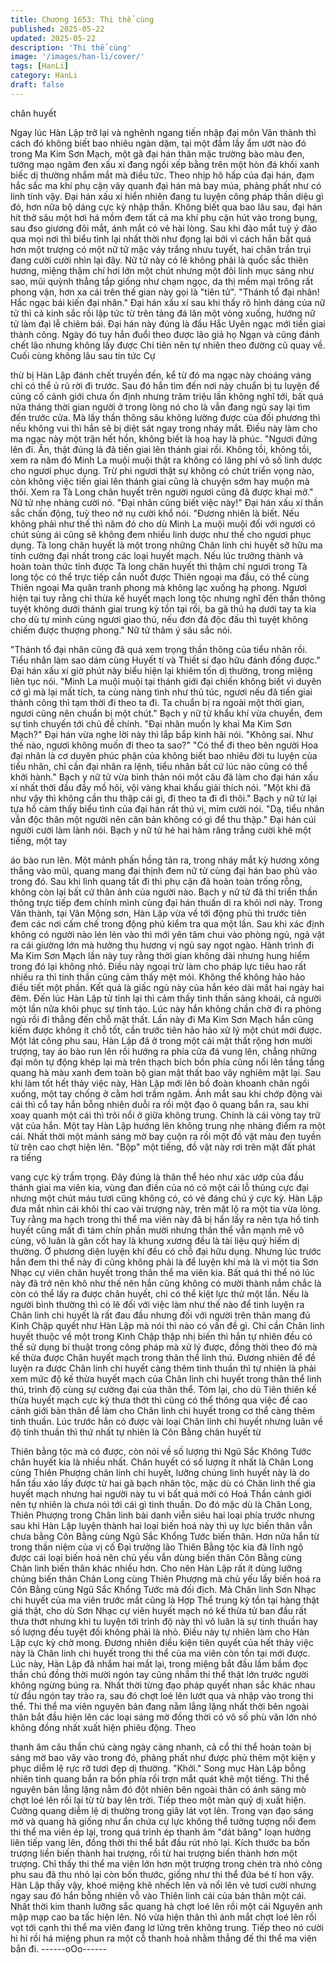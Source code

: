 ```yaml
---
title: Chương 1653: Thi thể cùng
published: 2025-05-22
updated: 2025-05-22
description: 'Thi thể cùng'
image: '/images/han-li/cover/'
tags: [HanLi]
category: HanLi
draft: false
---
```


chân huyết

Ngay lúc Hàn Lập trở lại và nghênh ngang tiến nhập đại môn Vân
thành thì cách đó không biết bao nhiêu ngàn dặm, tại một đầm lầy
ẩm ướt nào đó trong Ma Kim Sơn Mạch, một gã đại hán thân mặc
trường bào màu đen, tướng mạo ngăm đen xấu xí đang ngồi xếp
bằng trên một hòn đá khối xanh biếc dị thường nhắm mắt mà điều
tức.
Theo nhịp hô hấp của đại hán, đạm hắc sắc ma khí phụ cận vây
quanh đại hán mà bay múa, phảng phất như có linh tính vậy. Đại
hán xấu xí hiển nhiên đang tu luyện công pháp thần diệu gì đó,
hơn nữa bộ dáng cực kỳ nhập thần. Không biết qua bao lâu sau,
đại hán hít thở sâu một hơi há mồm đem tất cả ma khí phụ cận
hút vào trong bụng, sau đso giương đôi mắt, ánh mắt có vẻ hài
lòng. Sau khi đảo mắt tuỳ ý đảo qua mọi nơi thì biểu tình lại nhất
thời như đọng lại bởi vì cách hắn bất quá hơn một trượng có một
nữ tử mặc váy trắng nhưu tuyết, hai chân trần trụi đang cười cười
nhìn lại đây.
Nữ tử này có lẽ không phải là quốc sắc thiên hương, miệng thậm
chí hơi lớn một chút nhưng một đôi linh mục sáng như sao, mũi
quỳnh thẳng tắp giống như chạm ngọc, da thị mềm mại trông rất
phong vận, hơn xa cái trên thế gian này gọi là "tiên tử".
"Thánh tổ đại nhân! Hắc ngạc bái kiến đại nhân."
Đại hán xấu xí sau khi thấy rõ hình dáng của nữ tử thì cả kinh sắc
rồi lập tức từ trên tảng đá lăn một vòng xuống, hướng nữ tử làm
đại lễ chiêm bái. Đại hán này đúng là đầu Hắc Uyên ngạc mới tiến
giai thành công. Ngày đó tuy hắn đuổi theo được lão giả họ Ngạn
và cũng đánh chết lão nhưng không lấy được Chi tiên nên tự
nhiên theo đường cũ quay về. Cuối cùng không lâu sau tin tức Cự

thừ bị Hàn Lập đánh chết truyền đến, kể từ đó ma ngạc này
choáng váng chỉ có thể ủ rũ rời đi trước.
Sau đó hắn tìm đến nơi này chuẩn bị tu luyện để củng cố cảnh
giới chưa ổn định nhưng trăm triệu lần không nghĩ tới, bất quá
nửa tháng thời gian người ở trong lòng nó cho là vẫn đang ngủ
say lại tìm đến trước cửa. Mà lấy thần thông sâu không lường
được của đối phương thì nếu không vui thì hắn sẽ bị diệt sát ngay
trong nháy mắt. Điều này làm cho ma ngạc này một trận hết hồn,
không biết là hoạ hay là phúc.
"Ngươi đứng lên đi. Ân, thật đúng là đã tiến giai lên thánh giai rồi.
Không tồi, không tồi, xem ra năm đó Minh La muội muội thật ra
không có lãng phí vô số linh dược cho ngươi phục dụng. Trừ phi
ngươi thật sự không có chút triển vọng nào, còn không việc tiến
giai lên thánh giai cũng là chuyện sớm hay muộn mà thôi. Xem ra
Tà Long chân huyết trên người ngươi cũng đã được khai mở."
Nữ tử nhẹ nhàng cười nó.
"Đại nhân cũng biết việc này!"
Đại hán xấu xí thần sắc chấn động, tuỳ theo nở nụ cười khổ nói.
"Đương nhiên là biết. Nếu không phải như thế thì năm đó cho dù
Minh La muội muội đối với ngươi có chút sủng ái cũng sẽ không
đem nhiều linh dược như thế cho ngươi phục dụng. Tà long chân
huyết là một trong những Chân linh chi huyết sỡ hữu ma tính
cường đại nhất trong các loại huyết mạch. Nếu lúc trưởng thành
và hoàn toàn thức tỉnh được Tà long chân huyết thì thậm chí
ngươi trong Tà long tộc có thể trực tiếp cắn nuốt được Thiên
ngoại ma đầu, có thể cùng Thiên ngoại Ma quân tranh phong mà
không lạc xuống hạ phong. Ngươi hiện tại tuy rằng chỉ thừa kế
huyết mạch long tộc nhưng nghĩ đến thần thông tuyệt không dưới
thánh giai trung kỳ tồn tại rồi, ba gã thủ hạ dưới tay ta kia cho dù
tự mình cùng ngươi giao thủ, nếu đơn đả độc đấu thì tuyệt không
chiếm được thượng phong."
Nữ tử thâm ý sâu sắc nói.

"Thánh tổ đại nhân cũng đã quá xem trọng thần thông của tiểu
nhân rồi. Tiểu nhân làm sao dám cùng Huyết tí và Thiết sí đạo
hữu đánh đồng được."
Đại hán xấu xí giờ phút này biểu hiện lại khiêm tốn dị thường,
trong miệng liên tục nói.
"Minh La muội muội tại thánh giới đại chiến không biết vì duyên
cớ gì mà lại mất tích, ta cùng nàng tình như thủ túc, ngươi nếu đã
tiến giai thành công thì tạm thời đi theo ta đi. Ta chuẩn bị ra ngoài
một thời gian, ngươi cũng nên chuẩn bị một chút."
Bạch y nữ tử khẩu khí vừa chuyển, đem sự tình chuyến tới chủ
đề chính.
"Đại nhân muốn ly khai Ma Kim Sơn Mạch?"
Đại hán vừa nghe lời này thì lắp bắp kinh hãi nói.
"Không sai. Như thế nào, ngươi không muốn đi theo ta sao?"
"Có thể đi theo bên người Hoa đại nhân là cơ duyên phúc phận
của không biết bao nhiêu đời tu luyện của tiểu nhân, chỉ cần đại
nhân ra lệnh, tiểu nhân bất cứ lúc nào cũng có thể khởi hành."
Bạch y nữ tử vừa bình thản nói một câu đã làm cho đại hán xấu xí
nhất thời đầu đầy mồ hôi, vội vàng khai khẩu giải thích nói.
"Một khi đã như vậy thì không cần thu thập cái gì, đi theo ta đi đi
thôi."
Bạch y nữ tử lại tựa hồ cảm thấy biểu tình của đại hán rất thú vị,
mỉm cười nói.
"Dạ, tiểu nhân vẫn độc thân một người nên căn bản không có gì
để thu thập."
Đại hán cúi người cười làm lành nói.
Bạch y nữ tử hé hai hàm răng trắng cười khẽ một tiếng, một tay

áo bào run lên. Một mảnh phấn hồng tản ra, trong nháy mắt kỳ
hương xông thẳng vào mũi, quang mang đại thịnh đem nữ tử
cùng đại hán bao phủ vào trong đó. Sau khi linh quang tắt đi thì
phụ cận đã hoàn toàn trống rỗng, không còn lại bất cứ thân ảnh
của người nào. Bạch y nữ tử đã thi triển thần thông trực tiếp đem
chính mình cùng đại hán thuấn di ra khỏi nơi này.
Trong Vân thành, tại Vân Mộng sơn, Hàn Lập vừa về tới động
phủ thì trước tiên đem các nơi cấm chế trong động phủ kiểm tra
qua một lần. Sau khi xác định không có người nào lén lẻn vào thì
mới yên tâm chui vào phòng ngủ, ngả vật ra cái giường lớn mà
hưởng thụ hương vị ngủ say ngọt ngào.
Hành trình đi Ma Kim Sơn Mạch lần này tuy rằng thời gian không
dài nhưng hung hiểm trong đó lại không nhỏ. Điều này ngoại trừ
làm cho pháp lực tiêu hao rất nhiều ra thì tinh thần cũng cảm thấy
mệt mỏi. Không thể không hảo hảo điều tiết một phần. Kết quả là
giấc ngủ này của hắn kéo dài mất hai ngày hai đêm. Đến lúc Hàn
Lập tử tỉnh lại thì cảm thấy tinh thần sảng khoái, cả người một lần
nữa khôi phục sự tỉnh táo. Lúc này hắn không chần chờ đi ra
phòng ngủ rồi đi thẳng đến chỗ mật thất.
Lần này đi Ma Kim Sơn Mạch hắn cũng kiếm được không ít chỗ
tốt, cần trước tiên hảo hảo xử lý một chút mới được. Một lát công
phu sau, Hàn Lập đã ở trong một cái mật thất rộng hơn mười
trượng, tay áo bào run lên rồi hướng ra phía cửa đá vung lên,
chẳng những đại môn tự động khép lại mà trên thạch bích bốn
phía cũng nổi lên tầng tầng quang hà màu xanh đem toàn bộ gian
mật thất bao vây nghiêm mật lại.
Sau khi làm tốt hết thảy việc này, Hàn Lập mới lên bồ đoàn
khoanh chân ngồi xuống, một tay chống ở cằm hơi trầm ngâm.
Ánh mắt sau khi chớp động vài cái thì cổ tay hắn bỗng nhiên duỗi
ra rồi một đạo ô quang bắn ra, sau khi xoay quanh một cái thì trôi
nổi ở giữa không trung.
Chính là cái vòng tay trữ vật của hắn. Một tay Hàn Lập hướng lên
không trung nhẹ nhàng điểm ra một cái. Nhất thời một mảnh sáng
mờ bay cuộn ra rồi một đồ vật màu đen tuyền từ trên cao chợt
hiện lên. "Bộp" một tiếng, đồ vật này rơi trên mặt đất phát ra tiếng

vang cực kỳ trầm trọng.
Đây đúng là thân thể héo như xác ướp của đầu thánh giai ma
viên kia, vùng đan điền của nó có một cái lỗ thủng cực đại nhưng
một chút máu tươi cũng không có, có vẻ đáng chú ý cực kỳ. Hàn
Lập đưa mắt nhìn cái khôi thi cao vài trượng này, trên mặt lộ ra
một tia vừa lòng.
Tuy rằng ma hạch trong thi thể ma viên này đã bị hắn lấy ra nên
tựa hồ tinh huyết cũng mất đi tám chín phần mười nhưng thân thể
vẫn mạnh mẽ vô cùng, vô luân là gân cốt hay là khung xương đều
là tài liệu quý hiếm dị thường. Ở phương diện luyện khí đều có
chỗ đại hữu dụng.
Nhưng lúc trước hắn đem thi thể này đi cũng không phải là để
luyện khí mà là vì một tia Sơn Nhạc cự viên chân huyết trong thân
thể ma viên kia. Bất quá thi thể nó lúc này đã trở nên khô như thế
nên hắn cũng không có mười thành nắm chắc là còn có thể lấy ra
được chân huyết, chỉ có thể kiệt lực thử một lần.
Nếu là người bình thường thì có lẽ đối với việc làm như thế nào
để tinh luyện ra Chân linh chi huyết là rất đau đầu nhưng đối với
người trên thân mang đủ Kinh Chập quyết như Hàn Lập mà nói
thì nào có vấn đề gì.
Chỉ cần Chân linh huyết thuộc về một trong Kinh Chập thập nhị
biến thì hắn tự nhiên đều có thể sử dụng bí thuật trong công pháp
mà xử lý được, đồng thời theo đó mà kế thừa được Chân huyết
mạch trong thân thể linh thú.
Đương nhiên để đề luyện ra được Chân linh chi huyết càng thêm
tinh thuần thì tự nhiên là phải xem mức độ kế thừa huyết mạch
của Chân linh chi huyết trong thân thể linh thú, trình độ cùng sự
cường đại của thân thể. Tóm lại, cho dù Tiên thiên kế thừa huyết
mạch cực kỳ thưa thớt thì cũng có thể thông qua việc đề cao
cảnh giới bản thân để làm cho Chân linh chi huyết trong cơ thể
càng thêm tinh thuần.
Lúc trước hắn có được vài loại Chân linh chi huyết nhưng luân về
độ tinh thuần thì thứ nhất tự nhiên là Côn Bằng chân huyết từ

Thiên bằng tộc mà có được, còn nói về số lượng thì Ngũ Sắc
Không Tước chân huyết kia là nhiều nhất.
Chân huyết có số lượng ít nhất là Chân Long cùng Thiên Phượng
chân linh chi huyết, lưỡng chủng linh huyết này là do hắn tấu xảo
lấy được từ hai gã bạch nhân tộc, mặc dù có Chân linh thế gia
huyết mạch nhưng hai người này tu vi bất quá mới có Hoá Thần
cảnh giới nên tự nhiên là chưa nói tới cái gì tinh thuần.
Do đó mặc dù là Chân Long, Thiên Phượng trong Chân linh bài
danh viễn siêu hai loại phía trước nhưng sau khi Hàn Lập luyện
thành hai loại biến hoá này thì uy lực biến thân vẫn chưa bằng
Côn Bằng cùng Ngũ Sắc Khổng Tước biến thân. Hơn nữa hắn từ
trong thần niệm của vị cố Đại trưởng lão Thiên Bằng tộc kia đã
lĩnh ngộ được cái loại biến hoá nên chủ yếu vẫn dùng biến thân
Côn Bằng cùng Chân linh biến thân khác nhiều hơn.
Cho nên Hàn Lập rất ít dùng lưỡng chủng biến thân Chân Long
cùng Thiên Phượng mà chủ yếu lấy biến hoá ra Côn Bằng cùng
Ngũ Sắc Khổng Tước mà đối địch.
Mà Chân linh Sơn Nhạc chi huyết của ma viên trước mắt cũng là
Hợp Thể trung kỳ tồn tại hàng thật giá thật, cho dù Sơn Nhạc cự
viên huyết mạch nó kế thừa tử ban đầu rất thưa thớt nhưng khi tu
luyện tới trình độ này thì vô luân là sự tinh thuần hay số lượng
đều tuyệt đối không phải là nhỏ.
Điều này tự nhiên làm cho Hàn Lập cực kỳ chờ mong. Đương
nhiên điều kiện tiên quyết của hết thảy việc này là Chân linh chi
huyết trong thi thể của ma viên còn tồn tại mới được.
Lúc này, Hàn Lập đã nhắm hai mắt lại, trong miệng bắt đầu lầm
bầm đọc thần chú đồng thời mười ngón tay cũng nhắm thi thể
thật lớn trước người không ngừng búng ra. Nhất thời từng đạo
pháp quyết nhan sắc khác nhau từ đầu ngón tay trào ra, sau đó
chợt loé lên lướt qua và nhập vào trong thi thể.
Thi thể ma viên nguyên bản đang nằm lẳng lặng nhất thời bên
ngoài thân bắt đầu hiện lên các loại sáng mờ đồng thời có vô số
phù văn lớn nhỏ không đồng nhất xuất hiện phiêu động. Theo

thanh âm câu thần chú càng ngày càng nhanh, cả cổ thi thể hoàn
toàn bị sáng mờ bao vây vào trong đó, phảng phất như được phủ
thêm một kiện y phục diễm lệ rực rỡ tươi đẹp dị thường.
"Khởi."
Song mục Hàn Lập bỗng nhiên tinh quang bắn ra bốn phía rồi
trợn mắt quát khẽ một tiếng. Thi thể nguyên bản lẳng lặng nằm đó
đột nhiên bên ngoài thân có ánh sáng mò chợt loé lên rồi lại từ từ
bay lên trời. Tiếp theo một màn quỷ dị xuất hiện. Cường quang
diễm lệ dị thường trong giây lát vọt lên.
Trong vạn đạo sáng mờ và quang hà giống như ẩn chứa cự lực
không thể tưởng tượng nổi đem thi thể ma viên ép lại, trong quá
trình ép thanh âm "dát băng" loạn hưởng liên tiếp vang lên, đồng
thời thi thể bắt đầu rút nhỏ lại.
Kích thước ba bốn trượng liền biến thành hai trượng, rồi từ hai
trượng biến thành hơn một trượng. Chỉ thấy thi thể ma viên lớn
hơn một trượng trong chén trà nhỏ công phu sau đã thu nhỏ lại
còn bốn thước, giống như thi thể đứa bé tí hon vậy.
Hàn Lập thấy vậy, khoé miệng khẽ nhếch lên và nổi lên vẻ tươi
cười nhưng ngay sau đó hắn bỗng nhiên vỗ vào Thiên linh cái
của bản thân một cái. Nhất thời kim thanh lưỡng sắc quang hà
chợt loé lên rồi một cái Nguyên anh mập mạp cao ba tấc hiện lên.
Nó vừa hiện thân thì ánh mắt chợt loé lên rồi vọt tới cạnh thi thể
ma viên đang lơ lửng trên không trung. Tiếp theo nó cười hi hi rồi
há miệng phun ra một cỗ thanh hoả nhằm thẳng đế thi thể ma
viên bắn đi.
------oOo------
